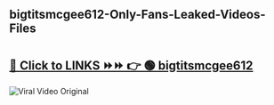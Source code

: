 
 ## bigtitsmcgee612-Only-Fans-Leaked-Videos-Files

# <h2><a href="https://mediaupload.pro?bigtitsmcgee612">🔗 Click to LINKS ⏩⏩ 👉 🟢 bigtitsmcgee612 </a></h2>

<a href="https://mediaupload.pro?bigtitsmcgee612" rel="nofollow" data-target="animated-image.originalLink"><img src="https://i.ibb.co.com/xMMVF88/686577567.gif" alt="Viral Video Original" style="max-width: 100%; display: inline-block;" data-target="animated-image.originalImage"></a>